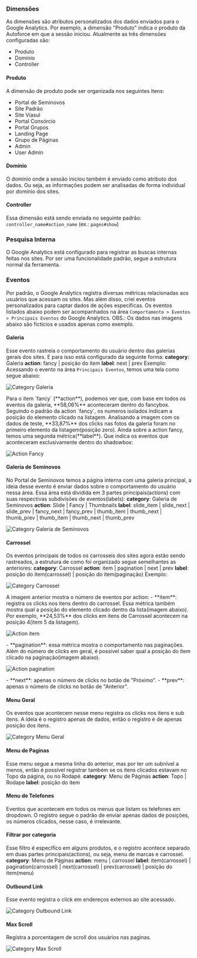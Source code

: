 <!-- TITLE: Métricas de UX -->
<!-- SUBTITLE: Descrição dos eventos e dos dados enviados para o Analytics -->

### Dimensões
As dimensões são atributos personalizados dos dados enviados para o Google Analytics. Por exemplo, a dimensão "Produto" indica o produto da Autoforce em que a sessão iniciou. Atualmente as três dimensões configuradas são:
- Produto
- Domínio
- Controller 
#### Produto
A dimensão de produto pode ser organizada nos seguintes itens:
- Portal de Seminovos
- Site Padrão
- Site Viasul
- Portal Consórcio
- Portal Grupos
- Landing Page
- Grupo de Páginas
- Admin
- User Admin
#### Domínio
O domínio onde a sessão iniciou também é enviado como atributo dos dados. Ou seja, as informações podem ser analisadas de forma individual por domínio dos sites. 
#### Controller
Essa dimensão está sendo enviada no seguinte padrão:
`controller_name#action_name` (ex.: `pages#show`)

### Pesquisa Interna
O Google Analytics está configurado para registrar as buscas internas feitas nos sites. Por ser uma funcionalidade padrão, segue a estrutura normal da ferramenta.

### Eventos
Por padrão, o Google Analytics registra diversas métricas relacionadas aos usuários que acessam os sites. Mas além disso, criei eventos personalizados para captar dados de ações específicas. Os eventos listados abaixo podem ser acompanhados na área `Comportamento > Eventos > Principais Eventos` do Google Analytics. 
OBS.: Os dados nas imagens abaixo são fictícios e usados apenas como exemplo.
#### Galeria
Esse evento rastreia o comportamento do usuário dentro das galerias gerais dos sites. E para isso está configurado da seguinte forma:
**category**: Galeria
**action**: fancy | posição do item
**label**: next | prev
Exemplo: Acessando o evento na área `Principais Eventos`, temos uma tela como segue abaixo:
<p>
    <img src="uploads/uploads/metricas-ux/galeria.png" alt="Category Galeria">
</p>
Para o item `fancy` (**action**), podemos ver que, com base em todos os eventos da galeria, **58,06%** aconteceram dentro do fancybox.
Seguindo o padrão da action `fancy`, os numeros isolados indicam a posição do elemento clicado na listagem. Analisando a imagem com os dados de teste, **33,87%** dos clicks nas fotos da galeria foram no primeiro elemento da listagem(posição zero).
Ainda sobre a action fancy, temos uma segunda métrica(**label**). Que indica os eventos que aconteceram exclusivamente dentro do shadowbox:
<p>
    <img src="uploads/uploads/metricas-ux/galeria-fancy.png" alt="Action Fancy">
</p>

#### Galeria de Seminovos
No Portal de Seminovos temos a página interna com uma galeria principal, a ideia desse evento é enviar dados sobre o comportamento do usuário nessa área.
Essa área está dividida em 3 partes principais(actions) com suas respectivas subdivisões de eventos(labels):
**category**: Galeria de Seminovos
**action**: Slide | Fancy | Thumbnails
**label**: slide_item | slide_next | slide_prev | fancy_next | fancy_prev | thumb_item | thumb_next | thumb_prev | thumb_item | thumb_next |   thumb_prev
<p>
    <img src="uploads/uploads/metricas-ux/galeria-de-seminovos.png" alt="Category Galeria de Seminovos">
</p>

#### Carrossel
Os eventos principais de todos os carrosseis dos sites agora estão sendo rastreados, a estrutura de como foi organizado segue semelhantes as anteriores:
**category**: Carrossel
**action**: item | pagination | next | prev
**label**: posição do item(carrossel) | posição do item(paginação)
Exemplo:
<p>
    <img src="uploads/uploads/metricas-ux/carrossel.png" alt="Category Carrossel">
</p>
A imagem anterior mostra o número de eventos por action:
- **item**: registra os clicks nos itens dentro do carrossel. Essa métrica também mostra qual a posição do elemento clicado dentro da lista(imagem abaixo). Por exemplo, **24,53%** dos clicks em itens de Carrossel acontecem na posição 4(item 5 da listagem).
<p>
    <img src="uploads/uploads/metricas-ux/carrossel-item.png" alt="Action item">
</p>
- **pagination**: essa métrica mostra o comportamento nas paginações. Além do número de clicks em geral, é possível saber qual a posição do item clicado na paginação(imagem abaixo).
<p>
    <img src="uploads/uploads/metricas-ux/carrossel-pagination.png" alt="Action pagination">
</p>
- **next**: apenas o número de clicks no botão de "Próximo".
- **prev**: apenas o número de clicks no botão de "Anterior".

#### Menu Geral
Os eventos que acontecem nesse menu registra os clicks nos itens e sub itens. A ideia é o registro apenas de dados, então o registro é de apenas posição dos itens.
<p>
    <img src="uploads/uploads/metricas-ux/menu-geral.png" alt="Category Menu Geral">
</p>

#### Menu de Paginas
Esse menu segue a mesma linha do anterior, mas por ter um subnível a menos, então é possível registrar também se os itens clicados estavam no Topo da página, ou no Rodapé.
**category**: Menu de Páginas
**action**: Topo | Rodape
**label**: posição do item

#### Menu de Telefones
Eventos que acontecem em todos os menus que listam os telefones em dropdown. O registro segue o padrão de enviar apenas dados de posições, os números clicados, nesse caso, é irrelevante. 

#### Filtrar por categoria
Esse filtro é específico em alguns produtos, e o registro acontece separado em duas partes principais(actions), ou seja, menu de marcas e carrossel.
**category**: Menu de Páginas
**action**: menu | carrossel
**label**: item(carrossel) | pagination(carrossel) | next(carrossel) | prev(carrossel) | posição do item(menu)

#### Outbound Link
Esse evento registra o click em endereços externos ao site acessado.
<p>
    <img src="uploads/uploads/metricas-ux/outbound-link.png" alt="Category Outbound Link">
</p>

#### Max Scroll
Registra a porcentagem de scroll dos usuários nas paginas.
<p>
    <img src="uploads/uploads/metricas-ux/max-scroll.png" alt="Category Max Scroll">
</p>